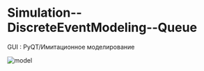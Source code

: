 # Simulation--DiscreteEventModeling--Queue
GUI : PyQT/Имитационное моделирование


![model](https://github.com/BigBlackBob-93/Simulation--DiscreteEventModeling--Queue/assets/101857203/c045395c-c266-4bdd-8d7a-4100f68252e3)
